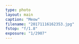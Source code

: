 ```yaml
---
type: photo
layout: main
caption: "Meow"
filename: "20171116162353.jpg"
fstop: "f/1.8"
exposure: "1/2907"
---
```

